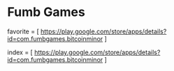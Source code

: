 # Fumb Games

favorite = [
https://play.google.com/store/apps/details?id=com.fumbgames.bitcoinminor
]

index = [
https://play.google.com/store/apps/details?id=com.fumbgames.bitcoinminor
]
